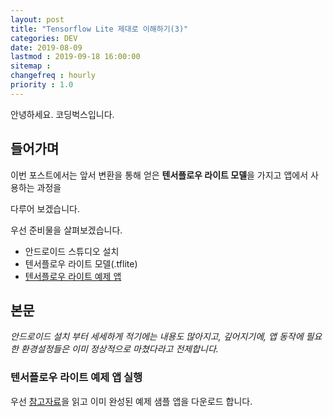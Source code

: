 ```yaml
---
layout: post
title: "Tensorflow Lite 제대로 이해하기(3)"
categories: DEV
date: 2019-08-09
lastmod : 2019-09-18 16:00:00
sitemap :
changefreq : hourly
priority : 1.0
---
```


안녕하세요. 코딩벅스입니다. 



## 들어가며

이번 포스트에서는 앞서 변환을 통해 얻은 **텐서플로우 라이트 모델**을 가지고 앱에서 사용하는 과정을

다루어 보겠습니다. 



우선 준비물을 살펴보겠습니다. 

* 안드로이드 스튜디오 설치
* 텐서플로우 라이트 모델(.tflite)
* [텐서플로우 라이트 예제 앱](https://github.com/tensorflow/examples)



## 본문



_안드로이드 설치 부터 세세하게 적기에는 내용도 많아지고, 깊어지기에, 앱 동작에 필요한 환경설정들은 이미 정상적으로 마쳤다라고 전제합니다._



### 텐서플로우 라이트 예제 앱 실행

우선 [참고자료](https://github.com/tensorflow/examples/blob/master/lite/examples/image_classification/android/README.md)을 읽고 이미 완성된 예제 샘플 앱을 다운로드 합니다. 


